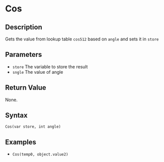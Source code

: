 # Cos

## Description
Gets the value from lookup table `cos512` based on `angle` and sets it in `store`

## Parameters
- `store`
The variable to store the result
- `sngle`
The value of angle

## Return Value
None.

## Syntax
```Cos(var store, int angle)```

## Examples
- ```Cos(temp0, object.value2)```
